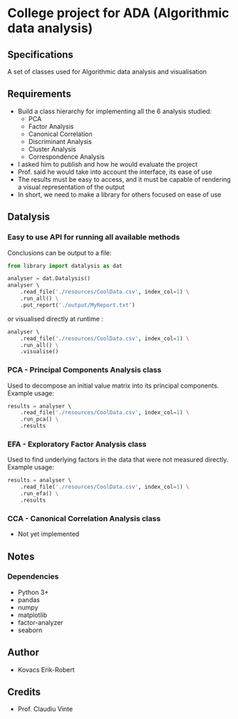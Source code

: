 # College project for ADA (Algorithmic data analysis)
## Specifications
A set of classes used for Algorithmic data analysis and visualisation

## Requirements
- Build a class hierarchy for implementing all the 6 analysis studied:
  - PCA
  - Factor Analysis
  - Canonical Correlation 
  - Discriminant Analysis
  - Cluster Analysis 
  - Correspondence Analysis
- I asked him to publish and how he would evaluate the project
- Prof. said he would take into account the interface, its ease of use
- The results must be easy to access, and it must be capable of rendering a visual representation of the output
- In short, we need to make a library for others focused on ease of use

## Datalysis
### Easy to use API for running all available methods
Conclusions can be output to a file:
```python
from library import datalysis as dat

analyser = dat.Datalysis()
analyser \ 
    .read_file('./resources/CoolData.csv', index_col=1) \
    .run_all() \
    .put_report('./output/MyReport.txt')
```
or visualised directly at runtime :
```python
analyser \ 
    .read_file('./resources/CoolData.csv', index_col=1) \
    .run_all() \
    .visualise()
```

### PCA - Principal Components Analysis class
Used to decompose an initial value matrix into its principal components. Example usage:
```python
results = analyser \ 
    .read_file('./resources/CoolData.csv', index_col=1) \
    .run_pca() \
    .results
```

### EFA - Exploratory Factor Analysis class
Used to find underlying factors in the data that were not measured directly. Example usage:
```python
results = analyser \ 
    .read_file('./resources/CoolData.csv', index_col=1) \
    .run_efa() \
    .results
```

### CCA - Canonical Correlation Analysis class
- Not yet implemented

## Notes
### Dependencies
- Python 3+
- pandas
- numpy
- matplotlib
- factor-analyzer
- seaborn

## Author
- Kovacs Erik-Robert

## Credits
- Prof. Claudiu Vinte
